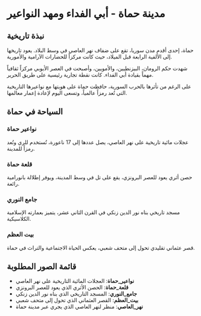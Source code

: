 # مدينة حماة - أبي الفداء ومهد النواعير

## نبذة تاريخية
حماة، إحدى أقدم مدن سوريا، تقع على ضفاف نهر العاصي في وسط البلاد. يعود تاريخها إلى الألفية الرابعة قبل الميلاد، حيث كانت مركزاً للحضارات الآرامية والأمورية.

شهدت حكم الرومان، البيزنطيين، والأمويين، وأصبحت في العصر الأيوبي مركزاً ثقافياً مهماً بقيادة أبي الفداء. كانت نقطة تجارية رئيسية على طريق الحرير.

على الرغم من تأثرها بالحرب السورية، حافظت حماة على هويتها مع نواعيرها التاريخية التي تُعد رمزاً عالمياً، وتسعى اليوم لإعادة إعمار معالمها.

## السياحة في حماة
### نواعير حماة
عجلات مائية تاريخية على نهر العاصي، يصل عددها إلى 17 ناعورة، تُستخدم للري وتُعد رمزاً للمدينة.

### قلعة حماة
حصن أثري يعود للعصر البرونزي، يقع على تل في وسط المدينة، ويوفر إطلالة بانورامية رائعة.

### جامع النوري
مسجد تاريخي بناه نور الدين زنكي في القرن الثاني عشر، يتميز بعمارته الإسلامية الكلاسيكية.

### بيت العظم
قصر عثماني تقليدي تحول إلى متحف شعبي، يعكس الحياة الاجتماعية والتراث في حماة.

## قائمة الصور المطلوبة
- **نواعير_حماة**: العجلات المائية التاريخية على نهر العاصي
- **قلعة_حماة**: الحصن الأثري الذي يعود للعصر البرونزي
- **جامع_النوري**: المسجد التاريخي الذي بناه نور الدين زنكي
- **بيت_العظم**: القصر العثماني الذي تحول إلى متحف شعبي
- **نهر_العاصي**: منظر لنهر العاصي الذي يجري عبر مدينة حماة